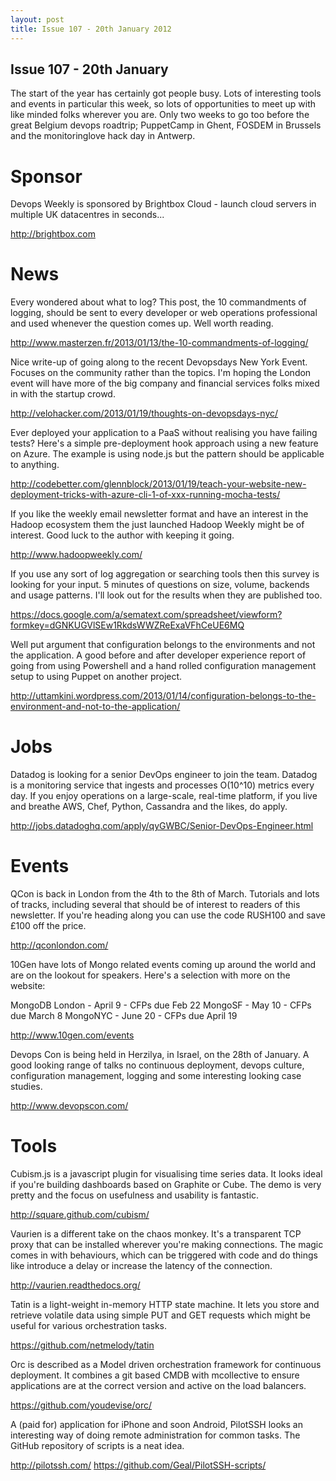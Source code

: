 ```yaml
---
layout: post
title: Issue 107 - 20th January 2012
---
```


## Issue 107 - 20th January

The start of the year has certainly got people busy. Lots of interesting tools and events in particular this week, so lots of opportunities to meet up with like minded folks wherever you are. Only two weeks to go too before the great Belgium devops roadtrip; PuppetCamp in Ghent, FOSDEM in Brussels and the monitoringlove hack day in Antwerp.


Sponsor
======

Devops Weekly is sponsored by Brightbox Cloud - launch cloud servers in multiple UK datacentres in seconds...

http://brightbox.com


News
====

Every wondered about what to log? This post, the 10 commandments of logging, should be sent to every developer or web operations professional and used whenever the question comes up. Well worth reading.

http://www.masterzen.fr/2013/01/13/the-10-commandments-of-logging/


Nice write-up of going along to the recent Devopsdays New York Event. Focuses on the community rather than the topics. I'm hoping the London event will have more of the big company and financial services folks mixed in with the startup crowd.

http://velohacker.com/2013/01/19/thoughts-on-devopsdays-nyc/


Ever deployed your application to a PaaS without realising you have failing tests? Here's a simple pre-deployment hook approach using a new feature on Azure. The example is using node.js but the pattern should be applicable to anything.

http://codebetter.com/glennblock/2013/01/19/teach-your-website-new-deployment-tricks-with-azure-cli-1-of-xxx-running-mocha-tests/


If you like the weekly email newsletter format and have an interest in the Hadoop ecosystem them the just launched Hadoop Weekly might be of interest. Good luck to the author with keeping it going.

http://www.hadoopweekly.com/


If you use any sort of log aggregation or searching tools then this survey is looking for your input. 5 minutes of questions on size, volume, backends and usage patterns. I'll look out for the results when they are published too.

https://docs.google.com/a/sematext.com/spreadsheet/viewform?formkey=dGNKUGVlSEw1RkdsWWZReExaVFhCeUE6MQ


Well put argument that configuration belongs to the environments and not the application. A good before and after developer experience report of going from using Powershell and a hand rolled configuration management setup to using Puppet on another project.

http://uttamkini.wordpress.com/2013/01/14/configuration-belongs-to-the-environment-and-not-to-the-application/


Jobs
====

Datadog is looking for a senior DevOps engineer to join the team. Datadog is a monitoring service that ingests and processes O(10^10) metrics every day. If you enjoy operations on a large-scale, real-time platform, if you live and breathe AWS, Chef, Python, Cassandra and the likes, do apply.

http://jobs.datadoghq.com/apply/qyGWBC/Senior-DevOps-Engineer.html


Events
=====

QCon is back in London from the 4th to the 8th of March. Tutorials and lots of tracks, including several that should be of interest to readers of this newsletter. If you're heading along you can use the code RUSH100 and save £100 off the price.

http://qconlondon.com/


10Gen have lots of Mongo related events coming up around the world and are on the lookout for speakers. Here's a selection with more on the website:

MongoDB London - April 9 - CFPs due Feb 22
MongoSF - May 10 - CFPs due March 8
MongoNYC - June 20 - CFPs due April 19

http://www.10gen.com/events


Devops Con is being held in Herzilya, in Israel, on the 28th of January. A good looking range of talks no continuous deployment, devops culture, configuration management, logging and some interesting looking case studies.

http://www.devopscon.com/


Tools
====

Cubism.js is a javascript plugin for visualising time series data. It looks ideal if you're building dashboards based on Graphite or Cube. The demo is very pretty and the focus on usefulness and usability is fantastic.

http://square.github.com/cubism/


Vaurien is a different take on the chaos monkey. It's a transparent TCP proxy that can be installed wherever you're making connections. The magic comes in with behaviours, which can be triggered with code and do things like introduce a delay or increase the latency of the connection.

http://vaurien.readthedocs.org/


Tatin is a light-weight in-memory HTTP state machine. It lets you store and retrieve volatile data using simple PUT and GET requests which might be useful for various orchestration tasks.

https://github.com/netmelody/tatin


Orc is described as a Model driven orchestration framework for continuous deployment. It combines a git based CMDB with mcollective to ensure applications are at the correct version and active on the load balancers.

https://github.com/youdevise/orc/


A (paid for) application for iPhone and soon Android, PilotSSH looks an interesting way of doing remote administration for common tasks. The GitHub repository of scripts is a neat idea.

http://pilotssh.com/
https://github.com/Geal/PilotSSH-scripts/
